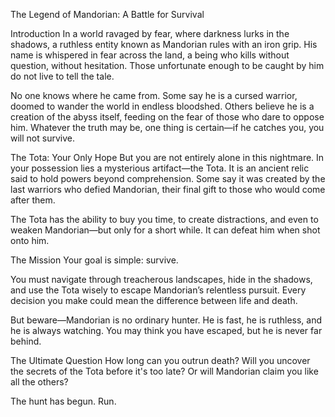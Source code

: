The Legend of Mandorian: A Battle for Survival

Introduction
In a world ravaged by fear, where darkness lurks in the shadows, a ruthless entity known as Mandorian rules with an iron grip. His name is whispered in fear across the land, a being who kills without question, without hesitation. Those unfortunate enough to be caught by him do not live to tell the tale.

No one knows where he came from. Some say he is a cursed warrior, doomed to wander the world in endless bloodshed. Others believe he is a creation of the abyss itself, feeding on the fear of those who dare to oppose him. Whatever the truth may be, one thing is certain—if he catches you, you will not survive.

The Tota: Your Only Hope
But you are not entirely alone in this nightmare. In your possession lies a mysterious artifact—the Tota. It is an ancient relic said to hold powers beyond comprehension. Some say it was created by the last warriors who defied Mandorian, their final gift to those who would come after them.

The Tota has the ability to buy you time, to create distractions, and even to weaken Mandorian—but only for a short while. It can defeat him when shot onto him.

The Mission
Your goal is simple: survive.

You must navigate through treacherous landscapes, hide in the shadows, and use the Tota wisely to escape Mandorian’s relentless pursuit. Every decision you make could mean the difference between life and death.

But beware—Mandorian is no ordinary hunter. He is fast, he is ruthless, and he is always watching. You may think you have escaped, but he is never far behind.

The Ultimate Question
How long can you outrun death? Will you uncover the secrets of the Tota before it's too late? Or will Mandorian claim you like all the others?

The hunt has begun. Run.
